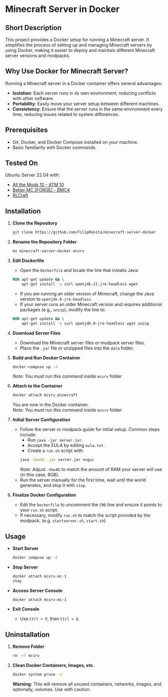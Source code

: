 # Minecraft Server in Docker

## Short Description
This project provides a Docker setup for running a Minecraft server. It simplifies the process of setting up and managing Minecraft servers by using Docker, making it easier to deploy and maintain different Minecraft server versions and modpacks.

## Why Use Docker for Minecraft Server?
Running a Minecraft server in a Docker container offers several advantages:
- **Isolation**: Each server runs in its own environment, reducing conflicts with other software.
- **Portability**: Easily move your server setup between different machines.
- **Consistency**: Ensure that the server runs in the same environment every time, reducing issues related to system differences.

## Prerequisites
- Git, Docker, and Docker Compose installed on your machine.
- Basic familiarity with Docker commands.

## Tested On
Ubuntu Server 22.04 with:
- [All the Mods 10 - ATM 10](https://www.curseforge.com/minecraft/modpacks/all-the-mods-10)
- [Better MC [FORGE] - BMC4](https://www.curseforge.com/minecraft/modpacks/better-mc-forge-bmc4)
- [RLCraft](https://www.curseforge.com/minecraft/modpacks/rlcraft)

## Installation

1. **Clone the Repository**
    ```bash
    git clone https://github.com/FilipRokita/minecraft-server-docker
    ```

2. **Rename the Repository Folder**
    ```bash
    mv minecraft-server-docker mcsrv
    ```

3. **Edit Dockerfile**
    - Open the `Dockerfile` and locate the line that installs Java:
    ```dockerfile
    RUN apt-get update && \
        apt-get install -y curl openjdk-21-jre-headless wget
    ```
    - If you are running an older version of Minecraft, change the Java version to `openjdk-8-jre-headless`.
    - If your server runs an older Minecraft version and requires additional packages (e.g., `unzip`), modify the line to:
    ```dockerfile
    RUN apt-get update && \
        apt-get install -y curl openjdk-8-jre-headless wget unzip
    ```

4. **Download Server Files**
    - Download the Minecraft server files or modpack server files.
    - Place the `.jar` file or unzipped files into the `data` folder.

5. **Build and Run Docker Container**
    ```bash
    docker-compose up -d
    ```
    *Note:* You must run this command inside `mcsrv` folder

6. **Attach to the Container**
    ```bash
    docker attach mcsrv_minecraft
    ```
    You are now in the Docker container.  
    *Note:* You must run this command inside `mcsrv` folder

7. **Initial Server Configuration**
    - Follow the server or modpack guide for initial setup. Common steps include:
        - Run `java -jar server.jar`.
        - Accept the EULA by editing `eula.txt`.
        - Create a `run.sh` script with:
        ```bash
        java -Xmx8G -jar server.jar nogui
        ```
        *Note:* Adjust `-Xmx8G` to match the amount of RAM your server will use (in this case, 8GB).
    - Run the server manually for the first time, wait until the world generates, and stop it with `stop`.

8. **Finalize Docker Configuration**
    - Edit the `Dockerfile` to uncomment the `CMD` line and ensure it points to your `run.sh` script.
    - If necessary, modify `run.sh` to match the script provided by the modpack. (e.g, `startserver.sh`, `start.sh`)

## Usage

- **Start Server**
    ```bash
    docker compose up -d
    ```

- **Stop Server**
    ```bash
    docker attach mcsrv-mc-1
    stop
    ```

- **Access Server Console**
    ```bash
    docker attach mcsrv-mc-1
    ```

- **Exit Console**
    - Use `Ctrl + P`, then `Ctrl + Q`.

## Uninstallation

1. **Remove Folder**
    ```bash
    rm -rf mcsrv
    ```

2. **Clean Docker Containers, Images, etc.**
    ```bash
    docker system prune -a
    ```
    **Warning:** This will remove all unused containers, networks, images, and optionally, volumes. Use with caution.
